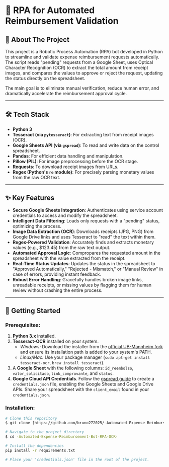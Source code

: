 # 🚀 RPA for Automated Reimbursement Validation

## 🎯 About The Project

This project is a Robotic Process Automation (RPA) bot developed in Python to streamline and validate expense reimbursement requests automatically. The script reads "pending" requests from a Google Sheet, uses Optical Character Recognition (OCR) to extract the total amount from receipt images, and compares the values to approve or reject the request, updating the status directly on the spreadsheet.

The main goal is to eliminate manual verification, reduce human error, and dramatically accelerate the reimbursement approval cycle.

---

## 🛠️ Tech Stack

* **Python 3**
* **Tesseract (via `pytesseract`)**: For extracting text from receipt images (OCR).
* **Google Sheets API (via `gspread`)**: To read and write data on the control spreadsheet.
* **Pandas**: For efficient data handling and manipulation.
* **Pillow (PIL)**: For image preprocessing before the OCR stage.
* **Requests**: To download receipt images from URLs.
* **Regex (Python's `re` module)**: For precisely parsing monetary values from the raw OCR text.

---

## ✨ Key Features

* **Secure Google Sheets Integration**: Authenticates using service account credentials to access and modify the spreadsheet.
* **Intelligent Data Filtering**: Loads only requests with a "pending" status, optimizing the process.
* **Image Data Extraction (OCR)**: Downloads receipts (JPG, PNG) from Google Drive links and uses Tesseract to "read" the text within them.
* **Regex-Powered Validation**: Accurately finds and extracts monetary values (e.g., $123.45) from the raw text output.
* **Automated Approval Logic**: Compropares the requested amount in the spreadsheet with the value extracted from the receipt.
* **Real-Time Status Updates**: Updates the status in the spreadsheet to "Approved Automatically," "Rejected - Mismatch," or "Manual Review" in case of errors, providing instant feedback.
* **Robust Error Handling**: Gracefully handles broken image links, unreadable receipts, or missing values by flagging them for human review without crashing the entire process.

---

## 🏁 Getting Started

### **Prerequisites:**

1.  **Python 3.x** installed.
2.  **Tesseract-OCR** installed on your system.
    * *Windows:* Download the installer from the [official UB-Mannheim fork](https://github.com/UB-Mannheim/tesseract/wiki) and ensure its installation path is added to your system's PATH.
    * *Linux/Mac:* Use your package manager (`sudo apt-get install tesseract-ocr`, `brew install tesseract`).
3.  A **Google Sheet** with the following columns: `id_reembolso`, `valor_solicitado`, `link_comprovante`, and `status`.
4.  **Google Cloud API Credentials**. Follow the [gspread guide](https://docs.gspread.org/en/latest/oauth2.html) to create a `credentials.json` file, enabling the Google Sheets and Google Drive APIs. Share your spreadsheet with the `client_email` found in your `credentials.json`.

### **Installation:**

```bash
# Clone this repository
$ git clone [https://github.com/bruno272025/-Automated-Expense-Reimbursement-Bot-RPA-OCR-.git)

# Navigate to the project directory
$ cd -Automated-Expense-Reimbursement-Bot-RPA-OCR-

# Install the dependencies
pip install -r requirements.txt

# Place your 'credentials.json' file in the root of the project.
